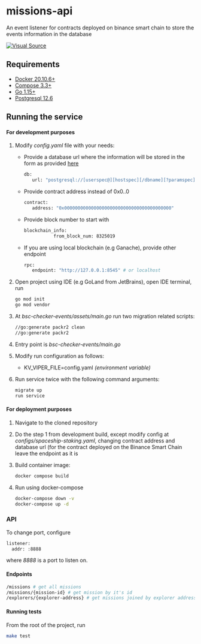 # missions-api
An event listener for contracts deployed on binance smart chain to store the events information in the database

[![Visual Source](https://img.shields.io/badge/visual-source-orange)](https://www.visualsource.net/repo/github.com/Alien-Worlds/missions-api)


## Requirements

* [Docker 20.10.6+](https://www.docker.com/get-started)
* [Compose 3.3+](https://docs.docker.com/compose/install/)
* [Go 1.15+](https://golang.org/) 
* [Postgresql 12.6](https://www.postgresql.org/)

## Running the service
#### For development purposes
1. Modify *config.yaml* file with your needs:

   * Provide a database url where the information will be stored in the form as provided [here](https://www.postgresql.org/docs/current/libpq-connect.html#LIBPQ-CONNSTRING)

		```sh
		db:
		   url: "postgresql://[userspec@][hostspec][/dbname][?paramspec]"
		```
	 
   * Provide contract address instead of 0x0..0

		```sh
		contract:
		   address: "0x0000000000000000000000000000000000000000"
		```
   * Provide block number to start with
		```sh
		blockchain_info:
                   from_block_num: 8325019
		```
   * If you are using local blockchain (e.g Ganache), provide other endpoint

		```sh
		rpc:
		   endpoint: "http://127.0.0.1:8545" # or localhost
		```
  
2. Open project using IDE (e.g GoLand from JetBrains), open IDE terminal, run
   
	```sh
	go mod init
	go mod vendor
	```

3. At *bsc-checker-events/assets/main.go* run two migration related scripts:
   ```sh
   //go:generate packr2 clean
   //go:generate packr2
	```
4. Entry point is *bsc-checker-events/main.go*
5. Modify run configuration as follows:
	* KV_VIPER_FILE=config.yaml *(environment variable)*
6. Run service twice with the following command arguments:
   
	```sh
	migrate up
	run service
	```

#### For deployment purposes
1. Navigate to the cloned repository
2. Do the step 1 from development build, except modify config at *configs/spaceship-staking.yaml*, changing contract address and database url (for the contract deployed on the Binance Smart Chain leave the endpoint as it is 
3. Build container image:
   
   ```sh
   docker compose build
	```
4. Run using docker-compose
   ```sh
   docker-compose down -v
   docker-compose up -d
	```

### API
To change port, configure 
```sh
listener:
  addr: :8888
```
where *8888* is a port to listen on.

#### Endpoints
```sh
/missions # get all missions
/missions/{mission-id} # get mission by it's id
/explorers/{explorer-address} # get missions joined by explorer address
```

#### Running tests
From the root of the project, run 
```sh
make test
```
